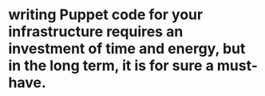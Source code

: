 <h1>writing Puppet code for your infrastructure requires an investment of time and energy, but in the long term, it is for sure a must-have.</h1>
